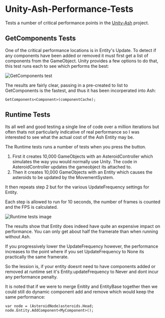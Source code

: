 Unity-Ash-Performance-Tests
===========================

Tests a number of critical performance points in the [Unity-Ash](https://github.com/mikecann/Unity-Ash) project.

GetComponents Tests
-------------------

One of the critical performance locations is in Entity's Update. To detect if any components have been added or removed it must first get a list of components from the GameObject. Unity provides a few options to do that, this test runs each to see which performs the best:

![GetComponents test](http://i.imgur.com/MJywxoC.png)

The results are fairly clear, passing in a pre-created to list to GetComponents is the fastest, and thus it has been incorperated into Ash:

```
GetComponents<Component>(componentCache);
```

Runtime Tests
-------------

Its all well and good testing a single line of code over a million iterations but often thats not particularly indicative of real performance so I was interested to see what the actual cost of the Ash Entity may be.

The Runtime tests runs a number of tests when you press the button.

1. First it creates 10,000 GameObjects with an AsteroidController which simulates the way you would normally use Unity. The code in AsteroidController updates the gameobject its attached to.
2. Then it creates 10,000 GameObjects with an Entity which causes the asteroids to be updated by the MovementSystem. 

It then repeats step 2 but for the various UpdateFrequency settings for Entity.

Each step is allowed to run for 10 seconds, the number of frames is counted and the FPS is calculated.

![Runtime tests image](http://i.imgur.com/iNtXYik.jpg)

The results show that Entity does indeed have quite an expensive impact on performance. You can only get about half the framerate than when running without Ash.

If you progressively lower the UpdateFrequency however, the performance increases to the point where if you set UpdateFrequency to None its practically the same framerate.

So the lession is, if your entity doesnt need to have components added or removed at runtime set it's Entity.updateFrequency to Never and dont incur any performance penalty.

It is noted that if we were to merge Enitity and EntityBase together then we could still do dynamic component add and remove which would keep the same performance:

```
var node = (AsteroidNode)asteroids.Head;
node.Entity.AddComponent<MyComponent>();
```